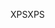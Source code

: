 <span data-ttu-id="e04eb-101">XPS</span><span class="sxs-lookup"><span data-stu-id="e04eb-101">XPS</span></span>